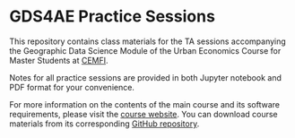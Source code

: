 # GDS4AE Practice Sessions

This repository contains class materials for the TA sessions accompanying the Geographic Data Science Module of the Urban Economics Course for Master Students at [CEMFI](https://www.cemfi.es/index.asp).

Notes for all practice sessions are provided in both Jupyter notebook and PDF format for your convenience. 

For more information on the contents of the main course and its software requirements, please visit the [course website](https://darribas.org/gds4ae/content/pages/home.html). You can download course materials from its corresponding [GitHub repository](https://github.com/darribas/gds4ae).
